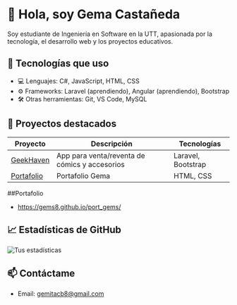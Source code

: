 # 

# 👋 Hola, soy Gema Castañeda

Soy estudiante de Ingeniería en Software en la UTT, apasionada por la tecnología, el desarrollo web y los proyectos educativos.

## 🚀 Tecnologías que uso
- 💻 Lenguajes: C#, JavaScript, HTML, CSS
- ⚙️ Frameworks: Laravel (aprendiendo), Angular (aprendiendo), Bootstrap
- 🛠️ Otras herramientas: Git, VS Code, MySQL

## 📂 Proyectos destacados
| Proyecto | Descripción | Tecnologías |
|---------|-------------|-------------|
| [GeekHaven](https://github.com/herbstluft/geekhaven.git) | App para venta/reventa de cómics y accesorios | Laravel, Bootstrap |Colaboracion con equipo
| [Portafolio](https://github.com/gems8/portafolio.git) | Portafolio Gema | HTML, CSS |

##Portafolio
- https://gems8.github.io/port_gems/

## 📈 Estadísticas de GitHub
![Tus estadísticas](https://github-readme-stats.vercel.app/api?username=tuusuario&show_icons=true&theme=radical)

## 📫 Contáctame
- Email: gemitacb8@gmail.com
